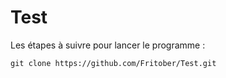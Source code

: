 # Test

Les étapes à suivre pour lancer le programme : 

```
git clone https://github.com/Fritober/Test.git
```
